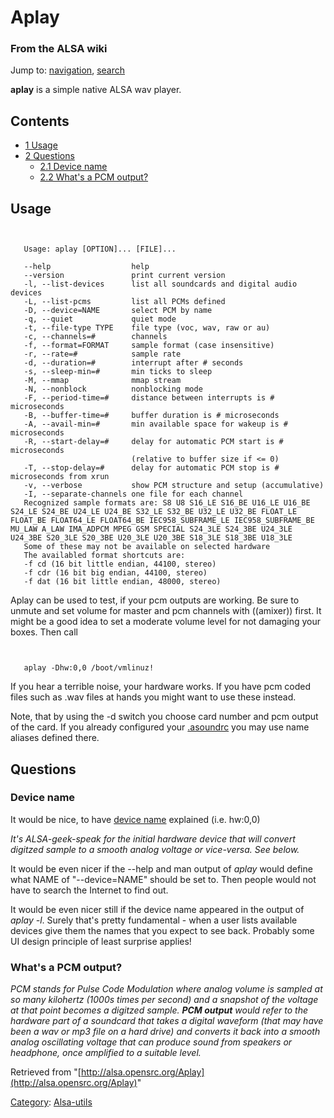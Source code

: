 Aplay
=====

### From the ALSA wiki

Jump to: [navigation](#mw-head), [search](#p-search)

**aplay** is a simple native ALSA wav player.

Contents
--------

-   [1 Usage](#Usage)
-   [2 Questions](#Questions)
    -   [2.1 Device name](#Device_name)
    -   [2.2 What's a PCM output?](#What.27s_a_PCM_output.3F)

Usage
-----

` `

       Usage: aplay [OPTION]... [FILE]...
       
       --help                  help
       --version               print current version
       -l, --list-devices      list all soundcards and digital audio devices
       -L, --list-pcms         list all PCMs defined
       -D, --device=NAME       select PCM by name
       -q, --quiet             quiet mode
       -t, --file-type TYPE    file type (voc, wav, raw or au)
       -c, --channels=#        channels
       -f, --format=FORMAT     sample format (case insensitive)
       -r, --rate=#            sample rate
       -d, --duration=#        interrupt after # seconds
       -s, --sleep-min=#       min ticks to sleep
       -M, --mmap              mmap stream
       -N, --nonblock          nonblocking mode
       -F, --period-time=#     distance between interrupts is # microseconds
       -B, --buffer-time=#     buffer duration is # microseconds
       -A, --avail-min=#       min available space for wakeup is # microseconds
       -R, --start-delay=#     delay for automatic PCM start is # microseconds
                               (relative to buffer size if <= 0)
       -T, --stop-delay=#      delay for automatic PCM stop is # microseconds from xrun
       -v, --verbose           show PCM structure and setup (accumulative)
       -I, --separate-channels one file for each channel
       Recognized sample formats are: S8 U8 S16_LE S16_BE U16_LE U16_BE S24_LE S24_BE U24_LE U24_BE S32_LE S32_BE U32_LE U32_BE FLOAT_LE FLOAT_BE FLOAT64_LE FLOAT64_BE IEC958_SUBFRAME_LE IEC958_SUBFRAME_BE MU_LAW A_LAW IMA_ADPCM MPEG GSM SPECIAL S24_3LE S24_3BE U24_3LE U24_3BE S20_3LE S20_3BE U20_3LE U20_3BE S18_3LE S18_3BE U18_3LE
       Some of these may not be available on selected hardware
       The availabled format shortcuts are:
       -f cd (16 bit little endian, 44100, stereo)
       -f cdr (16 bit big endian, 44100, stereo)
       -f dat (16 bit little endian, 48000, stereo)

Aplay can be used to test, if your pcm outputs are working. Be sure to
unmute and set volume for master and pcm channels with ((amixer)) first.
It might be a good idea to set a moderate volume level for not damaging
your boxes. Then call

` `

       aplay -Dhw:0,0 /boot/vmlinuz!

If you hear a terrible noise, your hardware works. If you have pcm coded
files such as .wav files at hands you might want to use these instead.

Note, that by using the -d switch you choose card number and pcm output
of the card. If you already configured your
[.asoundrc](/.asoundrc ".asoundrc") you may use name aliases defined
there.

Questions
---------

### Device name

It would be nice, to have [device
name](?title=DeviceName&action=edit&redlink=1 "DeviceName (page does not exist)")
explained (i.e. hw:0,0)

*It's ALSA-geek-speak for the initial hardware device that will convert
digitzed sample to a smooth analog voltage or vice-versa. See below.*

It would be even nicer if the --help and man output of *aplay* would
define what NAME of "--device=NAME" should be set to. Then people would
not have to search the Internet to find out.

It would be even nicer still if the device name appeared in the output
of *aplay -l*. Surely that's pretty fundamental - when a user lists
available devices give them the names that you expect to see back.
Probably some UI design principle of least surprise applies!

### What's a PCM output?

*PCM stands for Pulse Code Modulation where analog volume is sampled at
so many kilohertz (1000s times per second) and a snapshot of the voltage
at that point becomes a digitzed sample. **PCM output** would refer to
the hardware part of a soundcard that takes a digital waveform (that may
have been a wav or mp3 file on a hard drive) and converts it back into a
smooth analog oscillating voltage that can produce sound from speakers
or headphone, once amplified to a suitable level.*

Retrieved from
"[http://alsa.opensrc.org/Aplay](http://alsa.opensrc.org/Aplay)"

[Category](/Special:Categories "Special:Categories"):
[Alsa-utils](/Category:Alsa-utils "Category:Alsa-utils")

